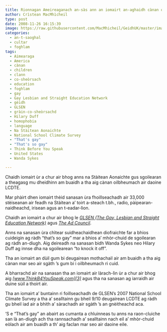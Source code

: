 ```yaml
---
title: Rionnagan Ameireaganach an-sàs ann an iomairt an-aghaidh cànan oilbheumach
author: Crìstean MacMhìcheil
type: post
date: 2008-11-26 16:15:39
image: https://raw.githubusercontent.com/MacMhicheil/GeidhUK/master/images/.jpg
categories:
  - an-t-saoghal
  - cultar
  - foghlam
tags:
  - Aimearaga
  - America
  - cànan
  - children
  - clann
  - co-sheòrsach
  - education
  - foghlam
  - gay
  - Gay Lesbian and Straight Education Network
  - gèidh
  - GLSEN
  - gràin-co-sheòrsachd
  - Hilary Duff
  - homophobia
  - language
  - Na Stàitean Aonaichte
  - National School Climate Survey
  - "That's gay"
  - "That's so gay"
  - Think Before You Speak
  - United States
  - Wanda Sykes

---
```

Chaidh iomairt ùr a chur air bhog anns na Stàitean Aonaichte gus sgoilearan a theagasg mu dheidhinn am buaidh a tha aig cànan oilbheumach air daoine LCDTE.

<!--more-->

Mar phàirt dhen iomairt thèid sanasan ùra fhoillseachadh air 33,000 stèiseanan air feadh na Stàitean a&#8217; toirt a-steach t.bh., radio, pàipearan-naidheachd, irisean agus an t-eadar-lìon.

Chaidh an iomairt a chur air bhog le _[GLSEN (The Gay, Lesbian and Straight Education Network)][1]_ agus _[The Ad Council][2]_.

Anns na sanasan ùra chìtear suidheachaidhean diofraichte far a bhios cuideigin ag ràdh &#8220;that&#8217;s so gay&#8221; mar a bhios a&#8217; mhòr-chuid de sgoilearan ag ràdh an-diugh. Aig deireadh na sanasan bidh Wanda Sykes neo Hilary Duff ag innse dha na sgoilearean &#8220;to knock it off&#8221;.

<p style="text-align: center;">
</p>

Tha an iomairt an dùil gum bi deugairean mothachail air am buaidh a tha aig cànan mar seo air sgàth &#8217;s gum bi i oilbheumach ri cuid.

A bharrachd air na sanasan tha an iomairt air làrach-lìn ùr a chur air bhog aig _[www.ThinkB4YouSpeak.com][3]_ agus tha na sanasan ag iarraidh air duine sùil a thoirt air.

Tha an iomairt a&#8217; buntainn ri foillseachadh de GLSEN&#8217;s 2007 National School Climate Survey a tha a&#8217; sealltainn gu bheil 9/10 deugairean LCDTE ag ràdh gu bheil iad air a bhith a&#8217; sàrachadh air sgàth &#8217;s an gnèitheachd aca.

&#8216;S e &#8220;That&#8217;s gay&#8221; an abairt as cumanta a chluinneas tu anns na raon-cluiche san là an-diugh ach tha rannsachadh a&#8217; sealltainn nach eil a&#8217; mhòr-chuid eòlach air am buaidh a th&#8217; aig faclan mar seo air daoine eile.

<p style="text-align: center;">
</p>

 [1]: http://www.glsen.org/
 [2]: http://www.adcouncil.org/
 [3]: http://www.ThinkB4YouSpeak.com
